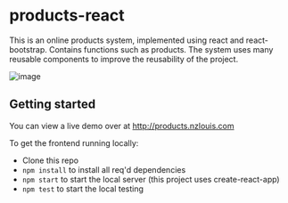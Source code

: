# products-react

This is an online products system, implemented using react and react-bootstrap. Contains functions such as products. The system uses many reusable components to improve the reusability of the project.

![image](src/images/products.gif)

## Getting started

You can view a live demo over at http://products.nzlouis.com

To get the frontend running locally:

- Clone this repo
- `npm install` to install all req'd dependencies
- `npm start` to start the local server (this project uses create-react-app)
- `npm test` to start the local testing
